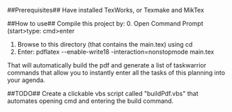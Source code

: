 ##Prerequisites##
Have installed TexWorks, or Texmake and MikTex

##How to use##
Compile this project by:
0. Open Command Prompt (start>type: cmd>enter
1. Browse to this directory (that contains the main.tex) using cd
2. Enter: pdflatex --enable-write18 -interaction=nonstopmode main.tex

That will automatically build the pdf and generate a list of taskwarrior commands that allow you to instantly enter all the tasks of this planning into your agenda.

##TODO##
Create a clickable vbs script called "buildPdf.vbs" that automates opening cmd and entering the build command.